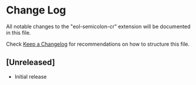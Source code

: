 # Change Log

All notable changes to the "eol-semicolon-cr" extension will be documented in this file.

Check [Keep a Changelog](http://keepachangelog.com/) for recommendations on how to structure this file.

## [Unreleased]

- Initial release
